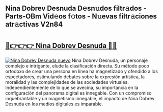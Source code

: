 ## Nina Dobrev Desnuda D𝚎sn𝚞dos filtr𝚊dos - Parts-OBm Vid𝚎os f𝚘tos - N𝚞evas filtr𝚊ciones atr𝚊ctivas V2n84

# <h2><a href="http://mb5nh2.tromn.icu/?c=Nina+Dobrev+Desnuda">🔗👉👉👉 Nina Dobrev Desnuda 🔗🔗</a></h2>

[![Nina Dobrev Desnuda nuevo](https://i.imgur.com/pEAQMta.gif)](http://mb5nh2.tromn.icu/?c=Nina+Dobrev+Desnuda)
Nina Dobrev Desnuda, un personaje complejo e intrigante, elude la clasificación directa. Su método poco ortodoxo de crear una persona en línea ha magnetizado y ofendido a los espectadores, estimulando debates sobre la expresión artística, la moralidad y las complejidades de las sociedades virtuales. Independientemente de lo que se avecina, su importancia en la configuración del panorama digital es innegable. Con un compromiso inquebrantable y un magnetismo innegable, el impacto de Nina Dobrev Desnuda en los medios digitales es imparable.
